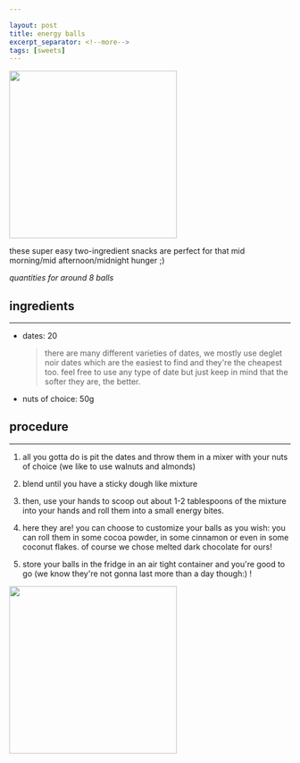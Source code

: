 ```yaml
---

layout: post
title: energy balls
excerpt_separator: <!--more-->
tags: [sweets]
---
```



 <img src="../../../images/energy-balls.jpeg" width="300">
 
 
 <!--more-->

these super easy two-ingredient snacks are perfect for that mid morning/mid afternoon/midnight hunger ;) 

*quantities for around 8 balls*

## ingredients
---
- dates: 20 

  > there are many different varieties of dates, we mostly use deglet noir dates which are the easiest to find and they're the cheapest too. feel free to use any type of date but just keep in mind that the softer they are, the better.
- nuts of choice: 50g


## procedure
---

1. all you gotta do is pit the dates and throw them in a mixer with your nuts of choice (we like to use walnuts and almonds)

2. blend until you have a sticky dough like mixture

3. then, use your hands to scoop out about 1-2 tablespoons of the mixture into your hands and roll them into a small energy bites.
 
4. here they are! you can choose to customize your balls as you wish: you can roll them in some cocoa powder, in some cinnamon or even in some coconut flakes. of course we chose melted dark chocolate for ours!

5. store your balls in the fridge in an air tight container and you're good to go (we know they're not gonna last more than a day though:) !

<img src="../../../images/energy-balls1.jpeg" width="300">

